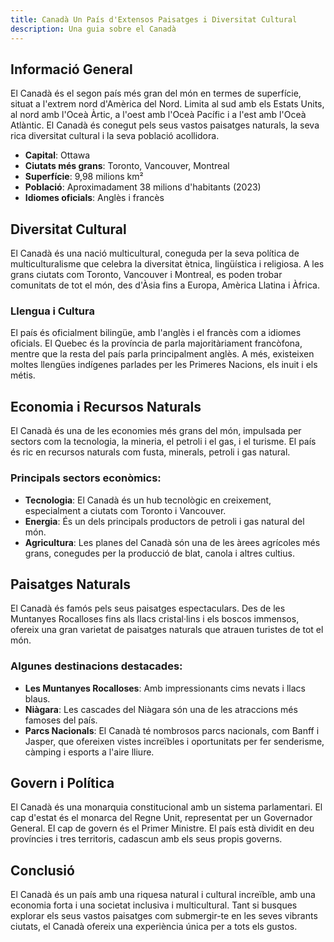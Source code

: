 ```yaml
---
title: Canadà Un País d'Extensos Paisatges i Diversitat Cultural
description: Una guia sobre el Canadà
---
```


## Informació General

El Canadà és el segon país més gran del món en termes de superfície, situat a l'extrem nord d'Amèrica del Nord. Limita al sud amb els Estats Units, al nord amb l'Oceà Àrtic, a l'oest amb l'Oceà Pacífic i a l'est amb l'Oceà Atlàntic. El Canadà és conegut pels seus vastos paisatges naturals, la seva rica diversitat cultural i la seva població acollidora.

- **Capital**: Ottawa
- **Ciutats més grans**: Toronto, Vancouver, Montreal
- **Superfície**: 9,98 milions km²
- **Població**: Aproximadament 38 milions d'habitants (2023)
- **Idiomes oficials**: Anglès i francès

## Diversitat Cultural

El Canadà és una nació multicultural, coneguda per la seva política de multiculturalisme que celebra la diversitat ètnica, lingüística i religiosa. A les grans ciutats com Toronto, Vancouver i Montreal, es poden trobar comunitats de tot el món, des d'Àsia fins a Europa, Amèrica Llatina i Àfrica.

### Llengua i Cultura

El país és oficialment bilingüe, amb l'anglès i el francès com a idiomes oficials. El Quebec és la província de parla majoritàriament francòfona, mentre que la resta del país parla principalment anglès. A més, existeixen moltes llengües indígenes parlades per les Primeres Nacions, els inuit i els métis.

## Economia i Recursos Naturals

El Canadà és una de les economies més grans del món, impulsada per sectors com la tecnologia, la mineria, el petroli i el gas, i el turisme. El país és ric en recursos naturals com fusta, minerals, petroli i gas natural.

### Principals sectors econòmics:

- **Tecnologia**: El Canadà és un hub tecnològic en creixement, especialment a ciutats com Toronto i Vancouver.
- **Energia**: És un dels principals productors de petroli i gas natural del món.
- **Agricultura**: Les planes del Canadà són una de les àrees agrícoles més grans, conegudes per la producció de blat, canola i altres cultius.

## Paisatges Naturals

El Canadà és famós pels seus paisatges espectaculars. Des de les Muntanyes Rocalloses fins als llacs cristal·lins i els boscos immensos, ofereix una gran varietat de paisatges naturals que atrauen turistes de tot el món.

### Algunes destinacions destacades:

- **Les Muntanyes Rocalloses**: Amb impressionants cims nevats i llacs blaus.
- **Niàgara**: Les cascades del Niàgara són una de les atraccions més famoses del país.
- **Parcs Nacionals**: El Canadà té nombrosos parcs nacionals, com Banff i Jasper, que ofereixen vistes increïbles i oportunitats per fer senderisme, càmping i esports a l'aire lliure.

## Govern i Política

El Canadà és una monarquia constitucional amb un sistema parlamentari. El cap d'estat és el monarca del Regne Unit, representat per un Governador General. El cap de govern és el Primer Ministre. El país està dividit en deu províncies i tres territoris, cadascun amb els seus propis governs.

## Conclusió

El Canadà és un país amb una riquesa natural i cultural increïble, amb una economia forta i una societat inclusiva i multicultural. Tant si busques explorar els seus vastos paisatges com submergir-te en les seves vibrants ciutats, el Canadà ofereix una experiència única per a tots els gustos.


